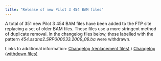 ```yaml
---
title: "Release of new Pilot 3 454 BAM files"
---
```


A total of 351 new Pilot 3 454 BAM files have been added to the FTP site replacing a set of older BAM files. These files use a more stringent method of duplicate removal. In the changelog files below, those labelled with the pattern *454.ssaha2.SRP000033.2009_09.ba* were withdrawn.

Links to additional information: [Changelog (replacement files)](ftp://ftp.1000genomes.ebi.ac.uk/vol1/ftp/changelog_details/changelog_details_20091021_new_bams) / [Changelog (withdown files)](ftp://ftp.1000genomes.ebi.ac.uk/vol1/ftp/changelog_details/changelog_details_20091021_withdrawn_bams)
